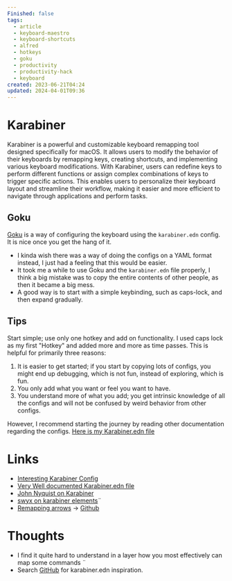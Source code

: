 ```yaml
---
Finished: false
tags:
  - article
  - keyboard-maestro
  - keyboard-shortcuts
  - alfred
  - hotkeys
  - goku
  - productivity
  - productivity-hack
  - keyboard
created: 2023-06-21T04:24
updated: 2024-04-01T09:36
---
```

# Karabiner
Karabiner is a powerful and customizable keyboard remapping tool designed specifically for macOS. It allows users to modify the behavior of their keyboards by remapping keys, creating shortcuts, and implementing various keyboard modifications. With Karabiner, users can redefine keys to perform different functions or assign complex combinations of keys to trigger specific actions. This enables users to personalize their keyboard layout and streamline their workflow, making it easier and more efficient to navigate through applications and perform tasks.

## Goku
[Goku](https://github.com/yqrashawn/GokuRakuJoudo) is a way of configuring the keyboard using the ```karabiner.edn``` config. It is nice once you get the hang of it. 
- I kinda wish there was a way of doing the configs on a YAML format instead, I just had a feeling that this would be easier. 
- It took me a while to use Goku and the ```karabiner.edn``` file properly, I think a big mistake was to copy the entire contents of other people, as then it became a big mess. 
- A good way is to start with a simple keybinding, such as caps-lock, and then expand gradually. 

## Tips
Start simple; use only one hotkey and add on functionality. I used caps lock as my first "Hotkey" and added more and more as time passes. This is helpful for primarily three reasons:
1. It is easier to get started; if you start by copying lots of configs, you might end up debugging, which is not fun, instead of exploring, which is fun. 
2. You only add what you want or feel you want to have. 
3. You understand more of what you add; you get intrinsic knowledge of all the configs and will not be confused by weird behavior from other configs. 

However, I recommend starting the journey by reading other documentation regarding the configs. 
[Here is my Karabiner.edn file](https://github.com/EmilRamsvik/dotfiles/blob/master/.config/karabiner.edn)
# Links
- [Interesting Karabiner Config](https://gist.github.com/kaushikgopal/ff7a92bbc887e59699c804b59074a126)
- [Very Well documented Karabiner.edn file](https://gist.github.com/kaushikgopal/ff7a92bbc887e59699c804b59074a126?permalink_comment_id=3487260)
- [John Nyquist on Karabiner](https://johnlindquist.com/customize-karabiner-with-goku/)
- [swyx on karabiner elements](https://dev.to/swyx/notes-on-karabiner-elements-from-john-lindquist-4cmo)¨
- [Remapping arrows](http://vadimpleshkov.me/notes/all/remapping-arrows/) -> [Github](https://github.com/vdmp/karabinersetup)

# Thoughts 
- I find it quite hard to understand in a layer how you most effectively can map some commands ¨
- Search [GitHub]( [https://github.com/search?l=&q=filename%3Akarabiner.edn&type=Code](https://github.com/search?l=&q=filename%3Akarabiner.edn&type=Code)) for karabiner.edn inspiration.

